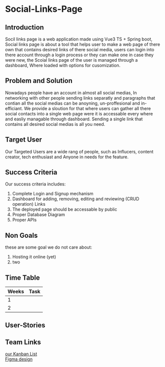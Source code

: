 # Social-Links-Page

## Introduction
Socil links page is a web application made using Vue3 TS + Spring boot, Social links page is about a tool that helps user to make a web page of there own that contains desired links of there social media, users can login into there account through a login process or they can make one in case they were new, the Scoial links page of the user is managed through a dashboard, Where loaded with options for cusomization.

## Problem and Solution
Nowadays people have an account in almost all social medias, In networking with other people sending links separatly and paragraphs that contian all the social medias can be anoyning, un-proffesional and in-efficiant.
We provide a sloution for that where users can gather all there social contacts into a single web page were it is accessable every where and easliy managable through dashboard.
Sending a single link that contains all desired social medias is all you need.   

## Target User
Our Targeted Users are a wide rang of people, such as Influcers, content creator, tech enthusiast and Anyone in needs for the feature.   

## Success Criteria 
Our success criteria includes:
1. Complete Login and Signup mechanism
2. Dashboard for adding, removing, editing and reviewing (CRUD operation) Links
3. The deployed page should be accessable by public
4. Proper Database Diagram
5. Proper APIs   

## Non Goals
these are some goal we do not care about:
1. Hosting it online (yet)
2. two

## Time Table
| Weeks | Task |
|-------|------|
| 1     |      |
| 2     |      |

## User-Stories

## Team Links
[our Kanban List](https://trello.com/invite/b/68f2864a1d463749d57c831f/ATTIe20ffc9dde2872cde5513eea36c5bfbbBF22C3AD/social-links-page)   
[Figma design](https://www.figma.com/design/YyVY83BTaMs8ojsVnbOHZk/Social-Links-Page?node-id=0-1&t=lYUZrxpuYDuBCmtm-1)
